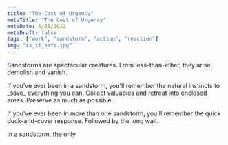 ```yaml
---
title: "The Cost of Urgency"
metaTitle: "The Cost of Urgency"
metaDate: 4/25/2012
metaDraft: false
tags: ["work", "sandstorm", "action", "reaction"]
img: "is_it_safe.jpg"
---
```


Sandstorms are spectacular creatures. From less-than-ether, they arise, demolish and vanish.

If you've ever been in a sandstorm, you'll remember the natural instincts to \_save\_ everything you can. Collect valuables and retreat into enclosed areas. Preserve as much as possible.

If you've ever been in more than one sandstorm, you'll remember the quick duck-and-cover response. Followed by the long wait.

In a sandstorm, the only
